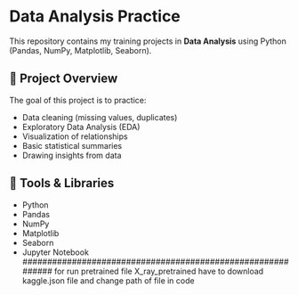
# Data Analysis Practice

This repository contains my training projects in **Data Analysis** using Python (Pandas, NumPy, Matplotlib, Seaborn).

## 📁 Project Overview
The goal of this project is to practice:
- Data cleaning (missing values, duplicates)  
- Exploratory Data Analysis (EDA)  
- Visualization of relationships  
- Basic statistical summaries  
- Drawing insights from data

## 🧰 Tools & Libraries
- Python  
- Pandas  
- NumPy  
- Matplotlib  
- Seaborn  
- Jupyter Notebook  
############################################################
for run pretrained file X_ray_pretrained have to download kaggle.json file and change path of file in code 

